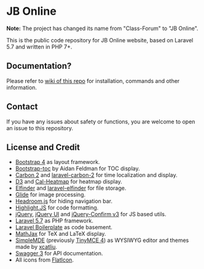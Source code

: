 # JB Online

**Note:** The project has changed its name from "Class-Forum" 
to "JB Online". 

This is the public code repository for JB Online 
website, based on Laravel 5.7 and written in PHP 7+.

## Documentation?

Please refer to [wiki of this repo](https://github.com/doowzs/JB-Online/wiki) for installation, commands and other information.

## Contact

If you have any issues about safety or functions, you are welcome to open an issue to this repository.

## License and Credit

*   [Bootstrap 4](http://getbootstrap.com/) as layout framework.
*   [Bootstrap-toc](https://github.com/afeld/bootstrap-toc) by Aidan Feldman for TOC display.
*   [Carbon 2](https://carbon.nesbot.com/) and [laravel-carbon-2](https://github.com/kylekatarnls/laravel-carbon-2) for time localization and display.
*   [D3](https://d3js.org/) and [Cal-Heatmap](https://cal-heatmap.com/) for heatmap display.
*   [Elfinder](https://github.com/Studio-42/elFinder) and [laravel-elfinder](https://github.com/barryvdh/laravel-elfinder) for file storage.
*   [Glide](http://glide.thephpleague.com/) for image processing.
*   [Headroom.js](https://github.com/WickyNilliams/headroom.js) for hiding navigation bar.
*   [Highlight.JS](https://highlightjs.org/) for code formatting.
*   [jQuery](http://jquery.com/), [jQuery UI](https://jqueryui.com/) and [jQuery-Confirm v3](https://github.com/craftpip/jquery-confirm) for JS based utils.
*   [Laravel 5.7](https://laravel.com/) as PHP framework.
*   [Laravel Boilerplate](http://laravel-boilerplate.com/) as code basement.
*   [MathJax](https://www.mathjax.org/) for TeX and LaTeX display.
*   [SimpleMDE](https://github.com/sparksuite/simplemde-markdown-editor) (previously [TinyMCE 4](https://www.tiny.cloud/)) as WYSIWYG editor and themes made by [xcatliu](https://github.com/xcatliu).
*   [Swagger 3](https://github.com/swagger-api/swagger-ui) for API documentation.
*   All icons from [FlatIcon](https://www.flaticon.com/).
